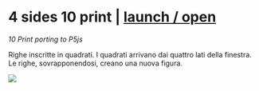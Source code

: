 # 4 sides 10 print | [launch / open](http://dsii-2016-unirsm.github.io/p5/10print/MCSotgiu/)



_10 Print porting to P5js_  

Righe inscritte in quadrati. 
I quadrati arrivano dai quattro lati della finestra.
Le righe, sovrapponendosi, creano una nuova figura.

![](http://i.imgur.com/4IAJG7M.jpg)
